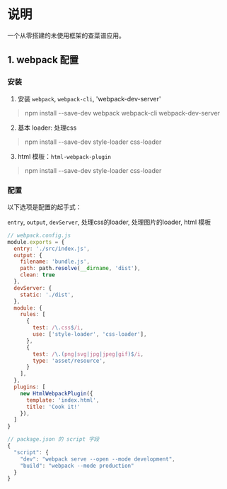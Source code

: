 # 说明

一个从零搭建的未使用框架的查菜谱应用。

## 1. webpack 配置

### 安装

1. 安装 `webpack`, `webpack-cli`, 'webpack-dev-server'

  > npm install --save-dev webpack webpack-cli webpack-dev-server

2. 基本 loader: 处理css

  > npm install --save-dev style-loader css-loader

3. html 模板：`html-webpack-plugin`
  > npm install --save-dev style-loader css-loader

### 配置

以下选项是配置的起手式：

`entry`, `output`, `devServer`, 处理css的loader, 处理图片的loader, html 模板

```js
// webpack.config.js
module.exports = {
  entry: './src/index.js',
  output: {
    filename: 'bundle.js',
    path: path.resolve(__dirname, 'dist'),
    clean: true
  },
  devServer: {
    static: './dist',
  },
  module: {
    rules: [
      {
        test: /\.css$/i,
        use: ['style-loader', 'css-loader'],
      },
      {
        test: /\.(png|svg|jpg|jpeg|gif)$/i,
        type: 'asset/resource',
      }
    ],
  },
  plugins: [
    new HtmlWebpackPlugin({ 
      template: 'index.html',
      title: 'Cook it!'
    }),
  ]
}

// package.json 的 script 字段
{
  "script": {
    "dev": "webpack serve --open --mode development",
    "build": "webpack --mode production"
  }
}
```

##
